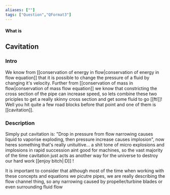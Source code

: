 ```yaml
---
aliases: [""]
tags: ["Question","QFormat3"]
---
```


#### What is
## Cavitation
### Intro
We know from [[conservation of energy in flow|conservation of energy in flow equation]] that it is possible to change the pressure of a fluid by changing it's velocity. Further from [[conservation of mass in flow|conservation of mass flow equation]] we know that constricting the cross section of the pipe can increase speed, so lets combine these two priciples to get a really skinny cross section and get some fluid to go [[ftl]]! Well you hit quite a few road blocks before that point and one of them is [[cavitation]].

### Description
Simply put cavitation is: "Drop in pressure from flow narrowing causes liquid to vaporise exploding, then pressure increase causes implosion", now heres something that's really unituitive... a shit tone of micro explosions and implosions in rapid succession aint good for machines, so the vast majority of the time cavitation just acts as another way for the universe to destroy our hard work [[enjoy bitch|:D]] ! 

It is important to consider that although most of the time when working with these concepts and equations we picutre pipes, we are really describing the flow channel thing, so any narrowing caused by propeller/turbine blades or even surrounding fluid flow